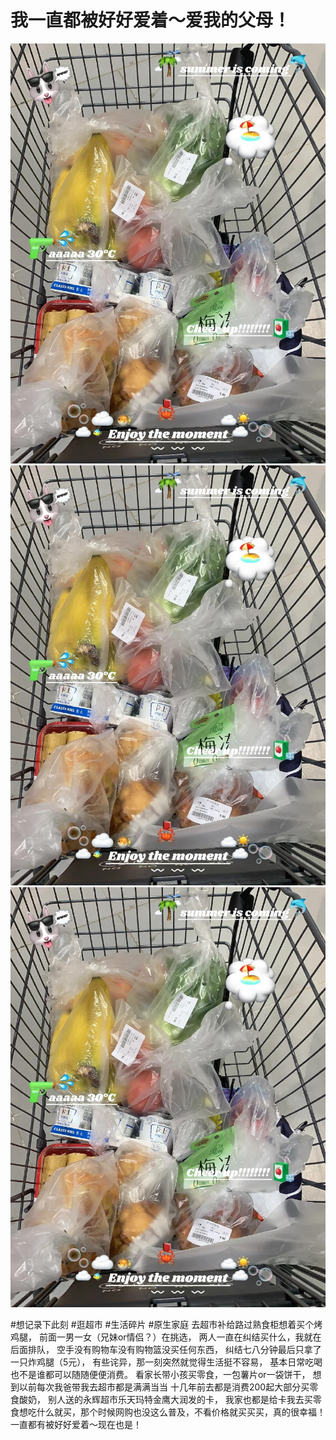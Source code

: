 # 我一直都被好好爱着～爱我的父母！

![](img/6e7a14f8-6da5-4e27-9a1e-21ef6a808070.jpg)
![](img/96d4698b-6105-4ae2-b742-b00b1d9dabd0.jpg)
![](img/3e47fcd4-99f5-49da-a402-29dde806c25c.jpg)

#想记录下此刻 #逛超市 #生活碎片 #原生家庭
去超市补给路过熟食柜想着买个烤鸡腿，
前面一男一女（兄妹or情侣？）在挑选，
两人一直在纠结买什么，我就在后面排队，
空手没有购物车没有购物篮没买任何东西，
纠结七八分钟最后只拿了一只炸鸡腿（5元），
有些诧异，那一刻突然就觉得生活挺不容易，
基本日常吃喝也不是谁都可以随随便便消费。
看家长带小孩买零食，一包薯片or一袋饼干，
想到以前每次我爸带我去超市都是满满当当
十几年前去都是消费200起大部分买零食酸奶，
别人送的永辉超市乐天玛特金鹰大润发的卡，
我家也都是给卡我去买零食想吃什么就买，那个时候网购也没这么普及，不看价格就买买买，真的很幸福！一直都有被好好爱着～现在也是！